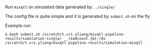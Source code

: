 Run `mixqtl` on simulated data generated by `../single/`

The config file is quite simple and it is generated by `submit.sh` on the fly 

Example run:

```
$ bash submit.sh /scratch/t.cri.yliang/mixqtl-pipeline-results/simulation-single/ __readcount.{m}.rds /scratch/t.cri.yliang/mixqtl-pipeline-results/simulation-mixqtl
```
